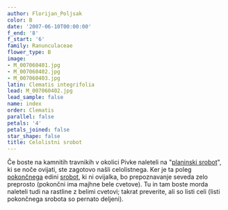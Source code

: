 ```yaml
---
author: Florijan_Poljsak
color: B
date: '2007-06-10T00:00:00'
f_end: '8'
f_start: '6'
family: Ranunculaceae
flower_type: B
image:
- M_007060401.jpg
- M_007060402.jpg
- M_007060403.jpg
latin: Clematis integrifolia
lead: M_007060402.jpg
lead_sample: false
name: index
order: Clematis
parallel: false
petals: '4'
petals_joined: false
star_shape: false
title: Celolistni srobot
---
```

Če boste na kamnitih travnikih v okolici Pivke naleteli na "[planinski srobot](../ClematisAlpina(PlaninskiSrobot)/si_ClematisAlpina(PlaninskiSrobot).asp)", ki se noče ovijati, ste zagotovo našli celolistnega. Ker je ta poleg [pokončnega](../ClematisRecta(PokoncniSrobot)/si_ClematisRecta(PokoncniSrobot).asp) edini [srobot](../l_clematis.htm), ki ni ovijalka, bo prepoznavanje seveda zelo preprosto (pokončni ima majhne bele cvetove). Tu in tam boste morda naleteli tudi na rastline z belimi cvetovi; takrat preverite, ali so listi celi (listi pokončnega srobota so pernato deljeni).
